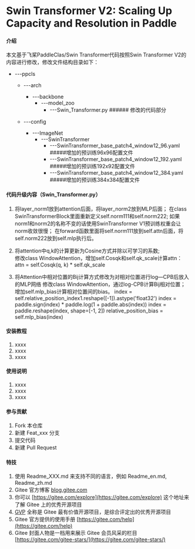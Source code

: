 # Swin Transformer V2: Scaling Up Capacity and Resolution in Paddle

#### 介绍

本文基于飞桨PaddleClas/Swin Transformer代码按照Swin Transformer V2的内容进行修改，修改文件结构目录如下：
- ---ppcls
   - ---arch
     - ---backbone
        - ---model_zoo
           - ---Swin_Transformer.py         ###### 修改的代码部分
            
   - ---config
      - ---ImageNet
         - ---SwinTransformer
            - ---SwinTransformer_base_patch4_window12_96.yaml          #####增加的预训练96x96配置文件
            - ---SwinTransformer_base_patch4_window12_192.yaml         #####增加的预训练192x92配置文件
            - ---SwinTransformer_base_patch4_window12_384.yaml         #####增加的预训练384x384配置文件

#### 代码升级内容（Swin_Transformer.py）
1. 将layer_norm1放到attention后面，将layer_norm2放到MLP后面；
   在class SwinTransformerBlock里面重新定义self.norm111和self.norm222; 如果norm1和norm2的名称不变的话使用SwinTransformer V1预训练权重会让norm收敛很慢；
   在forward函数里面将self.norm111放到self.attn后面，将self.norm222放到self.mlp执行后。
   
2. 将attention中q,k的计算更新为Cosine方式并除以可学习的系数;  
   修改class WindowAttention，增加self.Cosqk和self.qk_scale计算attn： attn = self.Cosqk(q, k) * self.qk_scale
   
3. 将Attention中相对位置的Bij计算方式修改为对相对位置进行log—CPB后放入的MLP网络
   修改class WindowAttention，通过log-CPB计算Bij相对位置；
   增加self.mlp_bias计算相对位置间的bias。
   index = self.relative_position_index1.reshape([-1]).astype('float32')
   index = paddle.sign(index) * paddle.log(1 + paddle.abs(index))
   index = paddle.reshape(index, shape=[-1, 2])
   relative_position_bias = self.mlp_bias(index)


#### 安装教程

1.  xxxx
2.  xxxx
3.  xxxx

#### 使用说明

1.  xxxx
2.  xxxx
3.  xxxx

#### 参与贡献

1.  Fork 本仓库
2.  新建 Feat_xxx 分支
3.  提交代码
4.  新建 Pull Request


#### 特技

1.  使用 Readme\_XXX.md 来支持不同的语言，例如 Readme\_en.md, Readme\_zh.md
2.  Gitee 官方博客 [blog.gitee.com](https://blog.gitee.com)
3.  你可以 [https://gitee.com/explore](https://gitee.com/explore) 这个地址来了解 Gitee 上的优秀开源项目
4.  [GVP](https://gitee.com/gvp) 全称是 Gitee 最有价值开源项目，是综合评定出的优秀开源项目
5.  Gitee 官方提供的使用手册 [https://gitee.com/help](https://gitee.com/help)
6.  Gitee 封面人物是一档用来展示 Gitee 会员风采的栏目 [https://gitee.com/gitee-stars/](https://gitee.com/gitee-stars/)
